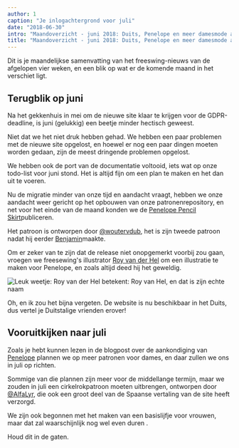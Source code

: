 ```yaml
---
author: 1
caption: "Je inlogachtergrond voor juli"
date: "2018-06-30"
intro: "Maandoverzicht - juni 2018: Duits, Penelope en meer damesmode aan de horizon"
title: "Maandoverzicht - juni 2018: Duits, Penelope en meer damesmode aan de horizon"
---
```


Dit is je maandelijkse samenvatting van het freeswing-nieuws van de afgelopen vier weken, en een blik op wat er de komende maand in het verschiet ligt.

## Terugblik op juni

Na het gekkenhuis in mei om de nieuwe site klaar te krijgen voor de GDPR-deadline, is juni (gelukkig) een beetje minder hectisch geweest.

Niet dat we het niet druk hebben gehad. We hebben een paar problemen met de nieuwe site opgelost, en hoewel er nog een paar dingen moeten worden gedaan, zijn de meest dringende problemen opgelost.

We hebben ook de port van de documentatie voltooid, iets wat op onze todo-list voor juni stond. Het is altijd fijn om een plan te maken en het dan uit te voeren.

Nu de migratie minder van onze tijd en aandacht vraagt, hebben we onze aandacht weer gericht op het opbouwen van onze patronenrepository, en net voor het einde van de maand konden we de [Penelope Pencil Skirt](/patterns/penelope)publiceren.

Het patroon is ontworpen door [@woutervdub](/users/woutervdub), het is zijn tweede patroon nadat hij eerder [Benjamin](/patterns/benjamin)maakte.

Om er zeker van te zijn dat de release niet onopgemerkt voorbij zou gaan, vroegen we freesewing's illustrator [Roy van der Hel](https://www.deviantart.com/royvdhel-art) om een illustratie te maken voor Penelope, en zoals altijd deed hij het geweldig.

![Leuk weetje: Roy van der Hel betekent: Roy van Hel, en dat is zijn echte naam](penelope.jpg)

Oh, en ik zou het bijna vergeten. De website is nu beschikbaar in het Duits, dus vertel je Duitstalige vrienden erover!

## Vooruitkijken naar juli

Zoals je hebt kunnen lezen in de blogpost over de aankondiging van [Penelope](/blog/announcing-penelope) plannen we op meer patronen voor dames, en daar zullen we ons in juli op richten.

Sommige van die plannen zijn meer voor de middellange termijn, maar we zouden in juli een cirkelrokpatroon moeten uitbrengen, ontworpen door [@AlfaLyr](/users/alfalyr), die ook een groot deel van de Spaanse vertaling van de site heeft verzorgd.

We zijn ook begonnen met het maken van een basislijfje voor vrouwen, maar dat zal waarschijnlijk nog wel even duren .

Houd dit in de gaten.

